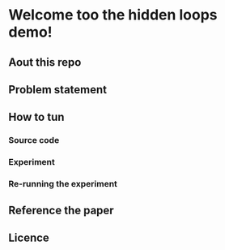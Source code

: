 # Welcome too the hidden loops demo!

## Aout this repo

## Problem statement

## How to tun

### Source code

### Experiment

### Re-running the experiment

## Reference the paper

## Licence




